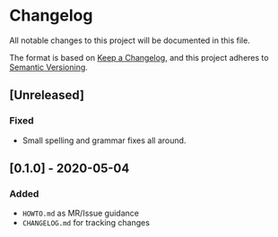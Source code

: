# Changelog
All notable changes to this project will be documented in this file.

The format is based on [Keep a Changelog](https://keepachangelog.com/en/1.0.0/),
and this project adheres to [Semantic Versioning](https://semver.org/spec/v2.0.0.html).

## [Unreleased]
### Fixed
- Small spelling and grammar fixes all around.


## [0.1.0] - 2020-05-04
### Added
- `HOWTO.md` as MR/Issue guidance
- `CHANGELOG.md` for tracking changes